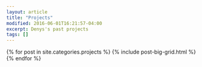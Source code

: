 ```yaml
---
layout: article
title: "Projects"
modified: 2016-06-01T16:21:57-04:00
excerpt: Denys's past projects
tags: []
---
```

<div class="tiles">
{% for post in site.categories.projects %}
  {% include post-big-grid.html %}
{% endfor %}
</div><!-- /.tiles -->
